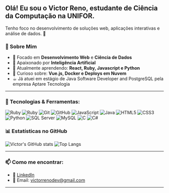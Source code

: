 ## Olá! Eu sou o Victor Reno, estudante de Ciência da Computação na UNIFOR. 
Tenho foco no desenvolvimento de soluções web, aplicações interativas e análise de dados. 🚀


### 🚀 Sobre Mim

- 🎯 Focado em **Desenvolvimento Web** e **Ciência de Dados**
- 🤖 Apaixonado por **Inteligência Artificial**
- 🌱 Atualmente aprendendo: **React, Ruby, Javascript e Python**
- 🔧 Curioso sobre: **Vue.js, Docker e Deploys em Nuvem**
- ☕︎ Já atuei em estágio de Java Software Developer and PostgreSQL pela empresa Aptare Tecnologia 
---



### 🚀 Tecnologias & Ferramentas:

![Ruby](https://img.shields.io/badge/Ruby-%23CC342D?style=for-the-badge&logo=ruby&logoColor=white)
![Ruby](https://img.shields.io/badge/Ruby-000000?style=for-the-badge&logo=ruby&logoColor=CC342D)
![Git](https://img.shields.io/badge/Git-F05032?style=for-the-badge&logo=git&logoColor=white)
![GitHub](https://img.shields.io/badge/GitHub-100000?style=for-the-badge&logo=github&logoColor=white)
![JavaScript](https://img.shields.io/badge/JavaScript-F7DF1E?style=for-the-badge&logo=javascript&logoColor=black)
![Java](https://img.shields.io/badge/Java-ED8B00?style=for-the-badge&logo=openjdk&logoColor=white)
![HTML5](https://img.shields.io/badge/HTML5-E34F26?style=for-the-badge&logo=html5&logoColor=white)
![CSS3](https://img.shields.io/badge/CSS3-1572B6?style=for-the-badge&logo=css3&logoColor=white)
![Python](https://img.shields.io/badge/Python-3776AB?style=for-the-badge&logo=python&logoColor=white)
![SQL Server](https://img.shields.io/badge/SQL_Server-CC2927?style=for-the-badge&logo=microsoftsqlserver&logoColor=white)
![MySQL](https://img.shields.io/badge/MySQL-00000F?style=for-the-badge&logo=mysql&logoColor=white)
![C](https://img.shields.io/badge/C-00599C?style=for-the-badge&logo=c&logoColor=white)
![C#](https://img.shields.io/badge/C%23-239120?style=for-the-badge&logo=c-sharp&logoColor=white)




### 📊 Estatísticas no GitHub

![Victor's GitHub stats](https://github-readme-stats.vercel.app/api?username=victorreno2009&show_icons=true&theme=radical)
![Top Langs](https://github-readme-stats.vercel.app/api/top-langs/?username=victorreno2009&layout=compact&theme=radical)

---

### 📫 Como me encontrar:

- 💼 [LinkedIn](https://www.linkedin.com/in/victor-reno-c4544b11)
- 📧 Email: victorrenodev@gmail.com

---

